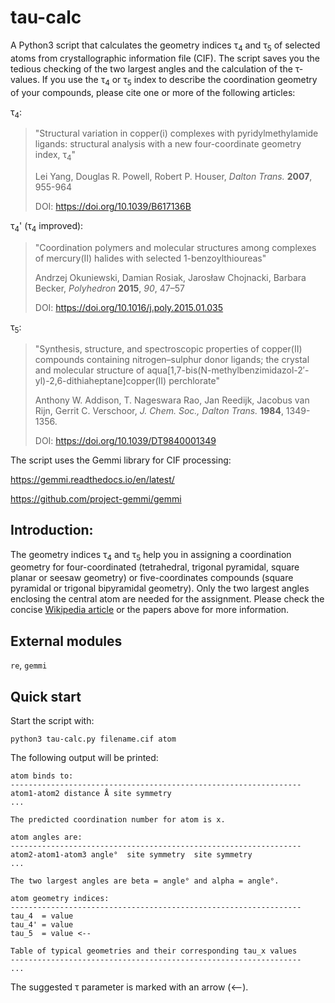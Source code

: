 # tau-calc
A Python3 script that calculates the geometry indices τ<sub>4</sub> and τ<sub>5</sub> of selected atoms from crystallographic information file (CIF). The script saves you the tedious checking of the two largest angles and the calculation of the τ-values.
If you use the τ<sub>4</sub> or τ<sub>5</sub> index to describe the coordination geometry of your compounds, please cite one or more of the following articles:

τ<sub>4</sub>:
> "Structural variation in copper(i) complexes with pyridylmethylamide ligands: 
>  structural analysis with a new four-coordinate geometry index, τ<sub>4</sub>"
>  
> Lei Yang, Douglas R. Powell, Robert P. Houser,
> *Dalton Trans.* **2007**, 955-964
> 
> DOI: https://doi.org/10.1039/B617136B

τ<sub>4</sub>' (τ<sub>4</sub> improved):
> "Coordination polymers and molecular structures among complexes of 
>  mercury(II) halides with selected 1-benzoylthioureas"
> 
> Andrzej Okuniewski, Damian Rosiak, Jarosław Chojnacki, Barbara Becker,
> *Polyhedron* **2015**, *90*, 47–57
> 
> DOI: https://doi.org/10.1016/j.poly.2015.01.035

τ<sub>5</sub>:
> "Synthesis, structure, and spectroscopic properties of copper(II) compounds containing 
>  nitrogen–sulphur donor ligands; the crystal and molecular structure of 
>  aqua[1,7-bis(N-methylbenzimidazol-2′-yl)-2,6-dithiaheptane]copper(II) perchlorate"
>  
> Anthony W. Addison, T. Nageswara Rao, Jan Reedijk, Jacobus van Rijn, Gerrit C. Verschoor, 
> *J. Chem. Soc., Dalton Trans.* **1984**, 1349-1356.
> 
> DOI: https://doi.org/10.1039/DT9840001349

The script uses the Gemmi library for CIF processing:

https://gemmi.readthedocs.io/en/latest/

https://github.com/project-gemmi/gemmi

## Introduction:
The geometry indices τ<sub>4</sub> and τ<sub>5</sub> help you in assigning a coordination geometry for four-coordinated (tetrahedral, trigonal pyramidal, square planar or seesaw geometry) or five-coordinates compounds (square pyramidal or trigonal bipyramidal geometry). Only the two largest angles enclosing the central atom are needed for the assignment. Please check the concise [Wikipedia article](https://en.wikipedia.org/wiki/Geometry_index) or the papers above for more information.

## External modules
 `re`,  `gemmi`
 
## Quick start
 Start the script with:
```console
python3 tau-calc.py filename.cif atom
```
The following output will be printed:

	atom binds to:
	-----------------------------------------------------------------
	atom1-atom2 distance Å site symmetry
	...
	
	The predicted coordination number for atom is x.
	
	atom angles are:
	-----------------------------------------------------------------
	atom2-atom1-atom3 angle°  site symmetry  site symmetry
	...
	
	The two largest angles are beta = angle° and alpha = angle°.
	
	atom geometry indices:
	-----------------------------------------------------------------
	tau_4  = value 
	tau_4' = value 
	tau_5  = value <--
	
	Table of typical geometries and their corresponding tau_x values
	-----------------------------------------------------------------
	...
	
The suggested τ parameter is marked with an arrow (<--).


